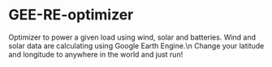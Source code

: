# GEE-RE-optimizer
Optimizer to power a given load using wind, solar and batteries. Wind and solar data are calculating using Google Earth Engine.\n
Change your latitude and longitude to anywhere in the world and just run!
